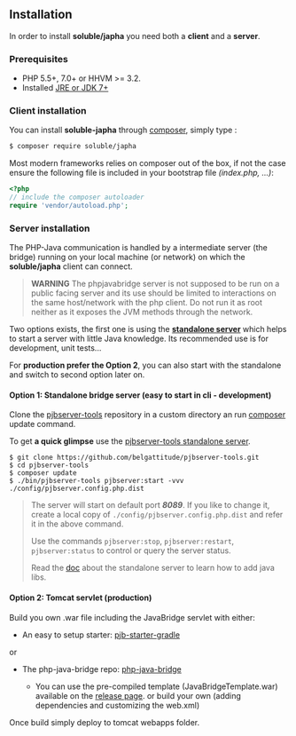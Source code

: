 ## Installation

In order to install **soluble/japha** you need both a **client** and a **server**.

### Prerequisites

- PHP 5.5+, 7.0+ or HHVM >= 3.2.
- Installed [JRE or JDK 7+](./server/install_java.md)

### Client installation

You can install **soluble-japha** through [composer](http://getcomposer.org/), 
simply type : 

```bash
$ composer require soluble/japha
```

Most modern frameworks relies on composer out of the box, if not the case ensure the following file is included in your bootstrap file *(index.php, ...)*:

```php
<?php
// include the composer autoloader
require 'vendor/autoload.php';
```

### Server installation

The PHP-Java communication is handled by a intermediate server (the bridge) running 
on your local machine (or network) on which the **soluble/japha** client can connect. 

> **WARNING** The phpjavabridge server is not supposed to be run on a public facing server
> and its use should be limited to interactions on the same host/network with the php client.
> Do not run it as root neither as it exposes the JVM methods through the network. 

Two options exists, the first one is using the [**standalone server**](https://github.com/belgattitude/pjbserver-tools) which
helps to start a server with little Java knowledge. Its recommended use is for development, unit tests...
 
For **production prefer the Option 2**, you can also start with the standalone and switch to second option later on. 
 
#### Option 1: Standalone bridge server (easy to start in cli - development)

   Clone the [pjbserver-tools](https://github.com/belgattitude/pjbserver-tools) repository in a custom directory an run [composer](http://getcomposer.org) update command.
   
   To get **a quick glimpse** use the [pjbserver-tools standalone server](https://github.com/belgattitude/pjbserver-tools).
   
   ```console
   $ git clone https://github.com/belgattitude/pjbserver-tools.git
   $ cd pjbserver-tools
   $ composer update   
   $ ./bin/pjbserver-tools pjbserver:start -vvv ./config/pjbserver.config.php.dist
   ```

   > The server will start on default port ***8089***. If you like to change it, create a local copy of `./config/pjbserver.config.php.dist`
   > and refer it in the above command.
   >
   > Use the commands `pjbserver:stop`, `pjbserver:restart`, `pjbserver:status` to control or query the server status.
   >
   > Read the [doc](https://github.com/belgattitude/pjbserver-tools) about the standalone server to learn how to add java libs. 

#### Option 2: Tomcat servlet (production) 

   Build you own .war file including the JavaBridge servlet with either:
        
   - An easy to setup starter: [pjb-starter-gradle](https://github.com/belgattitude/pjb-starter-gradle/)
   
   or 

   - The php-java-bridge repo: [php-java-bridge](https://github.com/belgattitude/php-java-bridge)
   
     - You can use the pre-compiled template (JavaBridgeTemplate.war) available on the [release page](https://github.com/belgattitude/php-java-bridge/releases).
       or build your own (adding dependencies and customizing the web.xml)  
   
   Once build simply deploy to tomcat webapps folder. 
